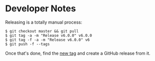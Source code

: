 # Developer Notes

Releasing is a totally manual process:

```
$ git checkout master && git pull
$ git tag -a -m "Release v6.0.0" v6.0.0
$ git tag -f -a -m "Release v6.0.0" v6
$ git push -f --tags
```

Once that's done, find the [new tag](https://github.com/pronovic/gha-shared-workflows/tags) and create a GitHub release from it.

